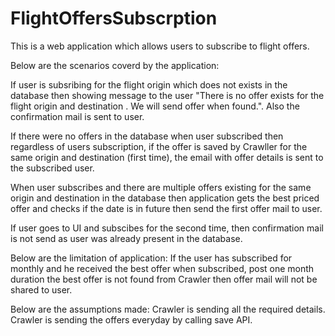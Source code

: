 # FlightOffersSubscrption
This is a web application which allows users to subscribe to flight offers.

Below are the scenarios coverd by the application:

If user is subsribing for the flight origin which does not exists in the database then showing message to the user "There is no offer exists for the flight origin <origin> and destination <destination>. We will send offer when found.". Also the confirmation mail is sent to user.
  
If there were no offers in the database when user subscribed then regardless of users subscription, if the offer is saved by Crawller for the same origin and destination (first time), the email with offer details is sent to the subscribed user.

When user subscribes and there are multiple offers existing for the same origin and destination in the database then application gets the best priced offer and checks if the date is in future then send the first offer mail to user.

If user goes to UI and subscibes for the second time, then confirmation mail is not send as user was already present in the database.


Below are the limitation of application:
If the user has subscribed for monthly and he received the best offer when subscribed, post one month duration the best offer is not found from Crawler then offer mail will not be shared to user.

Below are the assumptions made:
Crawler is sending all the required details.
Crawler is sending the offers everyday by calling save API.
